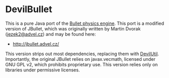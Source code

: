 # DevilBullet

This is a pure Java port of the [Bullet physics engine](https://github.com/bulletphysics/bullet3). This port is a modified version of JBullet, which was originally written by Martin Dvorak (jezek2@advel.cz) and may be found here:
* http://jbullet.advel.cz/

This version strips out most dependencies, replacing them with [DevilUtil](https://github.com/SmashMaster/DevilUtil). Importantly, the original JBullet relies on javax.vecmath, licensed under GNU GPL v2, which prohibits proprietary use. This version relies only on libraries under permissive licenses.
